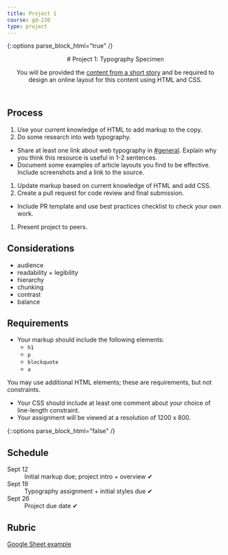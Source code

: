 ```yaml
---
title: Project 1
course: gd-220
type: project
---
```


{::options parse_block_html="true" /}

<header>
# Project 1: Typography Specimen

You will be provided the [content from a short story](https://gist.github.com/angeliquejw/a4279c23d1e49d2b5dfadc54b45dcce3) and be required to design an online layout for this content using HTML and CSS.

</header>

<section>

## Process
1. Use your current knowledge of HTML to add markup to the copy.
1. Do some research into web typography.
  - Share at least one link about web typography in [#general](https://mica-web.slack.com). Explain why you think this resource is useful in 1-2 sentences.
  - Document some examples of article layouts you find to be effective. Include screenshots and a link to the source.
1. Update markup based on current knowledge of HTML and add CSS.
1. Create a pull request for code review and final submission.
  - Include PR template and use best practices checklist to check your own work.
1. Present project to peers.

## Considerations
- audience
- readability + legibility
- hierarchy
- chunking
- contrast
- balance

## Requirements
- Your markup should include the following elements:
  - `h1`
  - `p`
  - `blockquote`
  - `a`

You may use additional HTML elements; these are requirements, but not constraints.
- Your CSS should include at least one comment about your choice of line-length constraint.
- Your assignment will be viewed at a resolution of 1200 x 800.

</section>

{::options parse_block_html="false" /}

<aside>

<h2>Schedule</h2>

<dl>
<dt>Sept 12</dt>
<dd>Initial markup due; project intro + overview ✔</dd>
<dt>Sept 19</dt>
<dd>Typography assignment + initial styles due ✔</dd>
<dt>Sept 26</dt>
<dd>Project due date ✔</dd>
</dl>

<h2>Rubric</h2>
<a href="https://docs.google.com/spreadsheets/d/1Z5jf_c10aGK-NYVLHmtQmz0vzfdVQDIIEMS9rpaAAts/edit?usp=sharing" target="_blank">Google Sheet example</a>

</aside>
